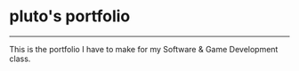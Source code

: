 # pluto's portfolio
<hr>
This is the portfolio I have to make for my Software & Game Development class.